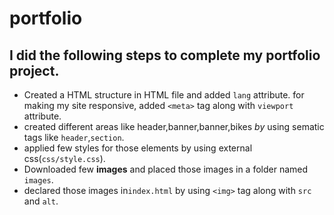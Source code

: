 # portfolio


## I did the following steps to complete my portfolio project.
+ Created a HTML structure in HTML file and added `lang` attribute.
for making my site responsive, added `<meta>` tag along with `viewport` attribute.
+ created different areas like header,banner,banner,bikes _by_ using sematic tags like `header`,`section`.
+ applied few styles for those elements by using external css(`css/style.css`).
+ Downloaded few **images** and placed those images in a folder named `images`.
+ declared those images in`index.html` by using `<img>` tag along with `src` and `alt`.